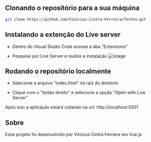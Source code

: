 ## Clonando o repositório para a sua máquina

```bash
git clone https://github.com/Vinicius-Cintra-Ferreira/Techno.git
```

## Instalando a extenção do Live server

- Dentro do Visual Studio Code acesse a aba "Extensions"

- Pesquise por Live Server e realize a instalação ![image](https://github.com/Vinicius-Cintra-Ferreira/Techno/assets/70180887/99912b56-8134-40fd-8589-f2a7951b685d)

## Rodando o repositório localmente

- Selecione o arquivo "index.html" na raiz do diretório

- Clique com o "botão direito" e selecione a opção "Open with Live Server"

Após isso a aplicação estará rodando na url: http://localhost:5501

## Sobre

Esse projeto foi desenvolvido por Vinicius Cintra Ferreira em Vue.js
